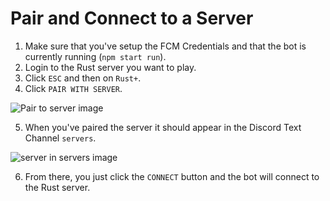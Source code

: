 # Pair and Connect to a Server

1. Make sure that you've setup the FCM Credentials and that the bot is currently running (`npm start run`).
2. Login to the Rust server you want to play.
3. Click `ESC` and then on `Rust+`.
4. Click `PAIR WITH SERVER`.

![Pair to server image](images/pairing_server.png)

5. When you've paired the server it should appear in the Discord Text Channel `servers`.

![server in servers image](images/servers_channel.png)

6. From there, you just click the `CONNECT` button and the bot will connect to the Rust server.

